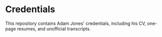 # Credentials
This repository contains Adam Jones' credentials, including his CV, one-page resumes, and unofficial transcripts.
